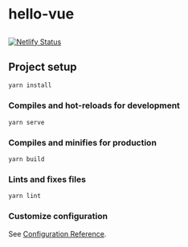 # hello-vue

##
[![Netlify Status](https://api.netlify.com/api/v1/badges/bc78e954-666d-45a7-8092-2c2e511a66fa/deploy-status)](https://app.netlify.com/sites/hello-vue-jiaruh/deploys)

## Project setup
```
yarn install
```

### Compiles and hot-reloads for development
```
yarn serve
```

### Compiles and minifies for production
```
yarn build
```

### Lints and fixes files
```
yarn lint
```

### Customize configuration
See [Configuration Reference](https://cli.vuejs.org/config/).
